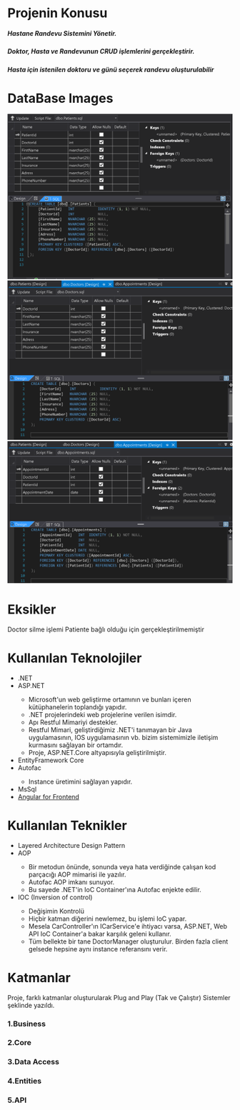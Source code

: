 # Projenin Konusu 

<h5>Hastane Randevu Sistemini Yönetir.</h5>
<h5>Doktor, Hasta ve Randevunun CRUD işlemlerini gerçekleştirir.</h5> 
<h5>Hasta için istenilen doktoru ve günü seçerek randevu oluşturulabilir</h5>

# DataBase Images

<img src="https://github.com/feyzanursaka/HospitalManagement-frontend/blob/master/ss/11.PNG">
<img src="https://github.com/feyzanursaka/HospitalManagement-frontend/blob/master/ss/12.PNG">
<img src="https://github.com/feyzanursaka/HospitalManagement-frontend/blob/master/ss/13.PNG">

# Eksikler
Doctor silme işlemi Patiente bağlı olduğu için gerçekleştirilmemiştir

# Kullanılan Teknolojiler   
<ul style="list-style-type:disc">
 <li>.NET</li>
 <li>ASP.NET</li>
    <ul>
      <li>Microsoft'un web geliştirme ortamının ve bunları içeren kütüphanelerin toplandığı yapıdır.</li> 
      <li>.NET projelerindeki web projelerine verilen isimdir.</li>
      <li>Apı Restful Mimariyi destekler.</li>
      <li>Restful Mimari, geliştirdiğimiz .NET'i tanımayan bir Java uygulamasının, IOS uygulamasının vb. bizim sistemimizle iletişim kurmasını sağlayan bir ortamdır.</li>
      <li>Proje, ASP.NET.Core altyapısıyla geliştirilmiştir.</li>
    </ul> 
 <li>EntityFramework Core</li>
 <li>Autofac</li>
    <ul>
      <li>Instance üretimini sağlayan yapıdır.</li> 
    </ul> 
 <li>MsSql</li> 
 <li><a href="https://github.com/feyzanursaka/HospitalManagement-frontend">Angular for Frontend</a></li> 
</ul>

# Kullanılan Teknikler  
<ul style="list-style-type:disc">
 <li>Layered Architecture Design Pattern</li>
 <li>AOP</li>
    <ul>
      <li>Bir metodun önünde, sonunda veya hata verdiğinde çalışan kod parçacığı AOP mimarisi ile yazılır.</li> 
      <li>Autofac AOP imkanı sunuyor.</li>
      <li>Bu sayede .NET'in IoC Container'ına Autofac enjekte edilir.</li>
    </ul> 
 <li>IOC (Inversion of control)</li> 
    <ul>
      <li>Değişimin Kontrolü</li> 
      <li>Hiçbir katman diğerini newlemez, bu işlemi IoC yapar.</li>
      <li>Mesela CarController'ın ICarService'e ihtiyacı varsa, ASP.NET, Web API IoC Container'a bakar karşılık geleni kullanır.</li>
      <li>Tüm bellekte bir tane DoctorManager oluşturulur. Birden fazla client gelsede hepsine aynı instance referansını verir.</li>
    </ul> 
</ul>

# Katmanlar
<p>Proje, farklı katmanlar oluşturularak Plug and Play (Tak ve Çalıştır) Sistemler şeklinde yazıldı.</p>
<h3>1.Business</h3>
<h3>2.Core</h3>
<h3>3.Data Access</h3>
<h3>4.Entities</h3>
<h3>5.API</h3>

